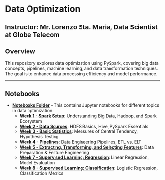 # Data Optimization

**Instructor:** Mr. Lorenzo Sta. Maria, Data Scientist at Globe Telecom
---

## Overview
This repository explores data optimization using PySpark, covering big data concepts, pipelines, machine learning, and data transformation techniques. The goal is to enhance data processing efficiency and model performance.

---

## Notebooks
- **[Notebooks Folder](/notebooks/)** - This contains Jupyter notebooks for different topics in data optimization:
  - **[Week 1 - Spark Setup](notebooks/salvadorl_week1.ipynb)**: Understanding Big Data, Hadoop, and Spark Ecosystem
  - **[Week 2 - Data Sources](notebooks/salvadorl_week2.ipynb)**: HDFS Basics, Hive, PySpark Essentials
  - **[Week 3 - Basic Statistics](notebooks/salvadorl_week3.ipynb)**: Measures of Central Tendency, Hypothesis Testing
  - **[Week 4 - Pipelines](notebooks/salvadorl_week4.ipynb)**: Data Engineering Pipelines, ETL vs. ELT
  - **[Week 5 - Extracting, Transforming, and Selecting Features](notebooks/salvadorl_week5.ipynb)**: Data Preparation & Feature Engineering
  - **[Week 7 - Supervised Learning: Regression](notebooks/salvadorl_week7.ipynb)**: Linear Regression, Model Evaluation
  - **[Week 8 - Supervised Learning: Classification](notebooks/salvadorl_week8.ipynb)**: Logistic Regression, Classification Metrics
